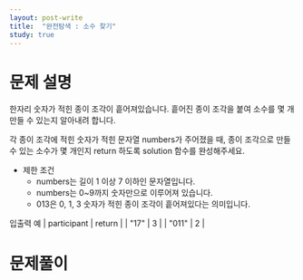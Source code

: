 ```yaml
---
layout: post-write
title:  "완전탐색 : 소수 찾기"
study: true
---
```



# 문제 설명

  한자리 숫자가 적힌 종이 조각이 흩어져있습니다. 흩어진 종이 조각을 붙여 소수를 몇 개 만들 수 있는지 알아내려 합니다.

  각 종이 조각에 적힌 숫자가 적힌 문자열 numbers가 주어졌을 때, 종이 조각으로 만들 수 있는 소수가 몇 개인지 return 하도록 solution 함수를 완성해주세요.

  - 제한 조건
    - numbers는 길이 1 이상 7 이하인 문자열입니다.
    - numbers는 0~9까지 숫자만으로 이루어져 있습니다.
    - 013은 0, 1, 3 숫자가 적힌 종이 조각이 흩어져있다는 의미입니다.

 입출력 예
 | participant | return |
 | "17" | 3 |
 | "011" | 2 |


# 문제풀이
 